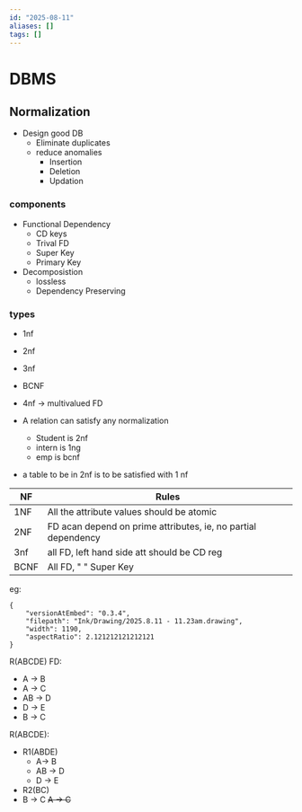 ```yaml
---
id: "2025-08-11"
aliases: []
tags: []
---
```


#  DBMS
## Normalization
 - Design good DB
	 - Eliminate duplicates
	 - reduce anomalies
		 - Insertion
		 - Deletion
		 - Updation
### components
 - Functional Dependency
	 - CD keys
	 - Trival FD
	 - Super Key
	 - Primary Key
 - Decomposistion
	 - lossless
	 - Dependency Preserving
### types
 - 1nf
 - 2nf
 - 3nf
 - BCNF
 - 4nf -> multivalued FD


 - A relation can satisfy any normalization
	 - Student is 2nf
	 - intern is 1ng
	 - emp is bcnf
- a table to be in 2nf is to be satisfied with 1 nf

| NF   | Rules                                                                    |
| ---- | ------------------------------------------------------------------------ |
| 1NF  | All the attribute values should be atomic                                |
| 2NF  | FD acan depend on prime attributes, ie, no partial dependency            |
| 3nf  | all FD, left hand side att should be CD reg                              |
| BCNF | All FD,              "                        "                Super Key |

eg:


```handdrawn-ink
{
	"versionAtEmbed": "0.3.4",
	"filepath": "Ink/Drawing/2025.8.11 - 11.23am.drawing",
	"width": 1190,
	"aspectRatio": 2.121212121212121
}
```

R(ABCDE)
FD:
- A -> B
- A -> C
-  AB -> D
- D -> E
- B -> C

R(ABCDE):
 - R1(ABDE)
	 - A-> B
	 - AB -> D
	 - D -> E
 - R2(BC)
  - B -> C
  ~~A -> C~~
  